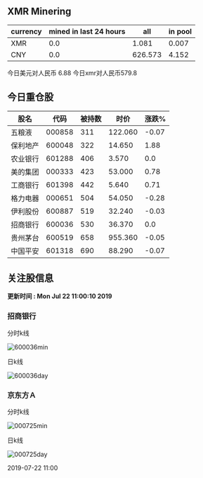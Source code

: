 ## XMR Minering

|currency|mined in last 24 hours|all|in pool|
|---|---|---|---|
|XMR|0.0|1.081|0.007|
|CNY|0.0|626.573|4.152|

今日美元对人民币 6.88	今日xmr对人民币579.8


## 今日重仓股 

|股名|代码|被持数|时价|涨跌%|
|---|---|---|---|---|
|五粮液|000858|311|122.060|-0.07|
|保利地产|600048|322|14.650|1.88|
|农业银行|601288|406|3.570|0.0|
|美的集团|000333|423|53.000|0.78|
|工商银行|601398|442|5.640|0.71|
|格力电器|000651|504|54.050|-0.28|
|伊利股份|600887|519|32.240|-0.03|
|招商银行|600036|530|36.370|0.0|
|贵州茅台|600519|658|955.360|-0.05|
|中国平安|601318|690|88.290|-0.07|

## 关注股信息
**更新时间 : Mon Jul 22 11:00:10 2019**
### 招商银行 
分时k线

![600036min](http://image.sinajs.cn/newchart/min/n/sh600036.gif)

日k线

![600036day](http://image.sinajs.cn/newchart/daily/n/sh600036.gif)

### 京东方Ａ 
分时k线

![000725min](http://image.sinajs.cn/newchart/min/n/sz000725.gif)

日k线

![000725day](http://image.sinajs.cn/newchart/daily/n/sz000725.gif)

2019-07-22 11:00